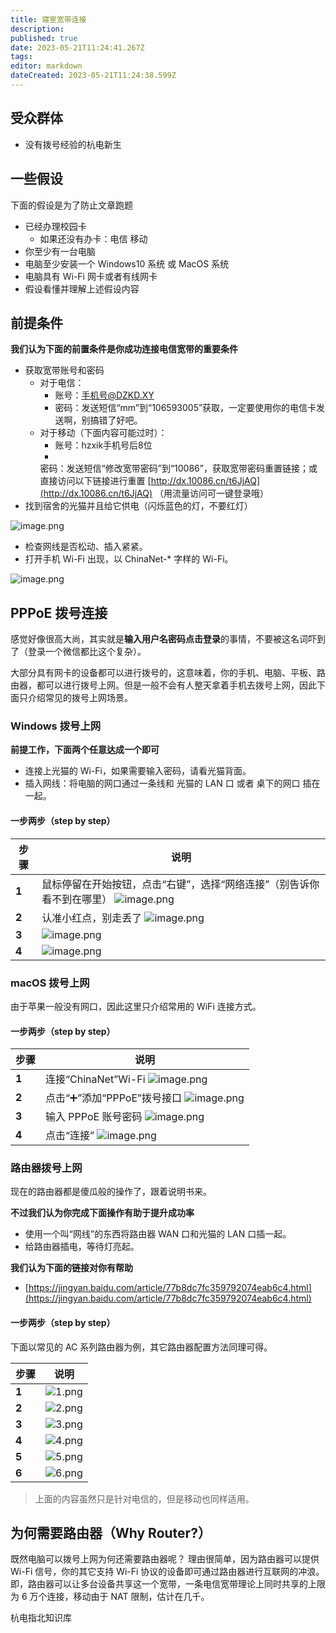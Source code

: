 ```yaml
---
title: 寝室宽带连接
description: 
published: true
date: 2023-05-21T11:24:41.267Z
tags: 
editor: markdown
dateCreated: 2023-05-21T11:24:38.599Z
---
```


## 受众群体

- 没有拨号经验的杭电新生

## 一些假设

下面的假设是为了防止文章跑题

- 已经办理校园卡
    - 如果还没有办卡：电信 移动
- 你至少有一台电脑
- 电脑至少安装一个 Windows10 系统 或 MacOS 系统
- 电脑具有 Wi-Fi 网卡或者有线网卡
- 假设看懂并理解上述假设内容

## 前提条件

**我们认为下面的前置条件是你成功连接电信宽带的重要条件**

- 获取宽带账号和密码
    - 对于电信：
        - 账号：手机号@DZKD.XY
        - 密码：发送短信“mm”到“106593005”获取，一定要使用你的电信卡发送啊，别搞错了好吧。
    - 对于移动（下面内容可能过时）：
        - 账号：hzxik手机号后8位
        -
        密码：发送短信“修改宽带密码”到“10086”，获取宽带密码重置链接；或直接访问以下链接进行重置 [http://dx.10086.cn/t6JjAQ](http://dx.10086.cn/t6JjAQ)
        （用流量访问可一键登录哦）
- 找到宿舍的光猫并且给它供电（闪烁蓝色的灯，不要红灯）

![image.png](https://cdn.nlark.com/yuque/0/2021/png/2596791/1628091639589-8adedaf9-cefa-442c-b8d0-ff7081d8e8dd.png#clientId=u29cdffd0-91fd-4&from=paste&height=390&id=u95ffba0a&originHeight=780&originWidth=1242&originalType=binary&ratio=1&rotation=0&showTitle=false&size=1910804&status=done&style=none&taskId=u482fe199-d419-458d-af40-00c8aa94cd4&title=&width=621)

- 检查网线是否松动、插入紧紧。
- 打开手机 Wi-Fi 出现，以 ChinaNet-* 字样的 Wi-Fi。

![image.png](https://cdn.nlark.com/yuque/0/2021/png/2596791/1628091774019-e159c759-390d-43fa-958e-85612bd03894.png#clientId=u29cdffd0-91fd-4&from=paste&height=61&id=ub6b4a2ab&originHeight=122&originWidth=568&originalType=binary&ratio=1&rotation=0&showTitle=false&size=20499&status=done&style=none&taskId=u94f80f1b-1f65-4cf6-b919-9797dbdfdce&title=&width=284)

## PPPoE 拨号连接

感觉好像很高大尚，其实就是**输入用户名密码点击登录**的事情，不要被这名词吓到了（登录一个微信都比这个复杂）。

大部分具有网卡的设备都可以进行拨号的，这意味着，你的手机、电脑、平板、路由器，都可以进行拨号上网。但是一般不会有人整天拿着手机去拨号上网，因此下面只介绍常见的拨号上网场景。

### Windows 拨号上网

**前提工作，下面两个任意达成一个即可**

- 连接上光猫的 Wi-Fi，如果需要输入密码，请看光猫背面。
- 插入网线：将电脑的网口通过一条线和 光猫的 LAN 口 或者 桌下的网口 插在一起。

#### 一步两步（step by step）

| **步骤** | **说明**                                                                                                                                                                                                                                                                                                                                                                                                                                                                                                                                                                                                                                                                                                                                           |
|--------|--------------------------------------------------------------------------------------------------------------------------------------------------------------------------------------------------------------------------------------------------------------------------------------------------------------------------------------------------------------------------------------------------------------------------------------------------------------------------------------------------------------------------------------------------------------------------------------------------------------------------------------------------------------------------------------------------------------------------------------------------|
| **1**  | 鼠标停留在开始按钮，点击“右键”，选择“网络连接”（别告诉你看不到在哪里）                                                                                                                                                                                                                                                                                                                                    ![image.png](https://cdn.nlark.com/yuque/0/2021/png/2596791/1628092868288-50f64f7e-c13e-4655-8916-b97c94ff58ca.png#clientId=uc2ee3588-2d47-4&from=paste&height=221&id=FVkSZ&originHeight=627&originWidth=425&originalType=binary&ratio=1&rotation=0&showTitle=false&size=36711&status=done&style=stroke&taskId=u71baf613-5277-46c2-862c-9937264dfb1&title=&width=149.5) |
| **2**  | 认准小红点，别走丢了                                                                                                                                                                                                                                                                                                                                                               ![image.png](https://cdn.nlark.com/yuque/0/2021/png/2596791/1628092959548-3bca75fb-8716-44e4-9d0f-fc1b4f73b291.png#clientId=uc2ee3588-2d47-4&from=paste&height=330&id=LkXM2&originHeight=659&originWidth=1216&originalType=binary&ratio=1&rotation=0&showTitle=false&size=90425&status=done&style=none&taskId=u438bdfe6-00f0-42ea-b227-e7b05433835&title=&width=608)    |
| **3**  | ![image.png](https://cdn.nlark.com/yuque/0/2021/png/2596791/1628093016969-ec442def-c18e-497a-9744-abb840abe4dd.png#clientId=uc2ee3588-2d47-4&from=paste&height=250&id=a2Uzo&originHeight=499&originWidth=628&originalType=binary&ratio=1&rotation=0&showTitle=false&size=27443&status=done&style=none&taskId=uc90113c4-b546-497b-bb02-5dfad0cd2d9&title=&width=314)                                                                                                                                                                                                                                                                                                                                                                              |
| **4**  | ![image.png](https://cdn.nlark.com/yuque/0/2021/png/2596791/1628093384895-e83ffd97-4160-4776-9eb8-d2187c75999f.png#clientId=uc2ee3588-2d47-4&from=paste&height=250&id=u498201e9&originHeight=499&originWidth=628&originalType=binary&ratio=1&rotation=0&showTitle=false&size=35130&status=done&style=none&taskId=ud45400e2-af98-4635-80d0-6faf015039b&title=&width=314)                                                                                                                                                                                                                                                                                                                                                                          |

### macOS 拨号上网

由于苹果一般没有网口，因此这里只介绍常用的 WiFi 连接方式。

#### 一步两步（step by step）

| **步骤** | **说明**                                                                                                                                                                                                                                                                                                                                                                                         |
|--------|------------------------------------------------------------------------------------------------------------------------------------------------------------------------------------------------------------------------------------------------------------------------------------------------------------------------------------------------------------------------------------------------|
| **1**  | 连接“ChinaNet”Wi-Fi   ![image.png](https://cdn.nlark.com/yuque/0/2021/png/2596791/1630931741926-d4a1bc34-1a6d-4d30-b735-2b4cb4495d90.png#clientId=u9f8b7ee2-6003-4&from=paste&height=269&id=u9858a739&originHeight=538&originWidth=816&originalType=binary&ratio=1&rotation=0&showTitle=false&size=153790&status=done&style=none&taskId=u18508631-c4cf-4292-a8c3-428db09e927&title=&width=408)   |
| **2**  | 点击“➕”添加“PPPoE”拨号接口  ![image.png](https://cdn.nlark.com/yuque/0/2021/png/2596791/1630931785517-df2bb6a0-80c1-4413-86a6-fb6c36e7fcf3.png#clientId=u9f8b7ee2-6003-4&from=paste&height=182&id=ud0badcd6&originHeight=364&originWidth=820&originalType=binary&ratio=1&rotation=0&showTitle=false&size=36857&status=done&style=none&taskId=u9097338a-7e63-47f2-aff1-cfac41e852f&title=&width=410)    |
| **3**  | 输入 PPPoE 账号密码       ![image.png](https://cdn.nlark.com/yuque/0/2021/png/2596791/1630932118102-770ac0ce-b13c-4ac8-a045-25fb8f5c6672.png#clientId=uc4ccfda7-4a97-4&from=paste&height=327&id=u87cffe2e&originHeight=653&originWidth=980&originalType=binary&ratio=1&rotation=0&showTitle=false&size=271459&status=done&style=none&taskId=u69407659-9764-4245-89b0-2f0482114d1&title=&width=490)   |
| **4**  | 点击“连接”              ![image.png](https://cdn.nlark.com/yuque/0/2021/png/2596791/1630932167379-84689e3f-3bcf-4c08-8665-f51e1ee40609.png#clientId=uc4ccfda7-4a97-4&from=paste&height=373&id=u6717799e&originHeight=745&originWidth=911&originalType=binary&ratio=1&rotation=0&showTitle=false&size=335416&status=done&style=none&taskId=uea956a1b-f09e-4fcd-bcfa-504a1bf170e&title=&width=455.5) |

### 路由器拨号上网

现在的路由器都是傻瓜般的操作了，跟着说明书来。

**不过我们认为你完成下面操作有助于提升成功率**

- 使用一个叫“网线”的东西将路由器 WAN 口和光猫的 LAN 口插一起。
- 给路由器插电，等待灯亮起。

**我们认为下面的链接对你有帮助**

- [https://jingyan.baidu.com/article/77b8dc7fc359792074eab6c4.html](https://jingyan.baidu.com/article/77b8dc7fc359792074eab6c4.html)

#### 一步两步（step by step）

下面以常见的 AC 系列路由器为例，其它路由器配置方法同理可得。

| **步骤** | **说明**                                                                                                                                                                                                                                                                                                                                                                  |
|--------|-------------------------------------------------------------------------------------------------------------------------------------------------------------------------------------------------------------------------------------------------------------------------------------------------------------------------------------------------------------------------|
| **1**  | ![1.png](https://cdn.nlark.com/yuque/0/2021/png/2596791/1628170413738-c3109fe9-2731-4c4e-b33a-99e136df0746.png#clientId=u25ddd8b3-d20e-4&from=drop&id=u0f4ca58f&originHeight=933&originWidth=910&originalType=binary&ratio=1&rotation=0&showTitle=false&size=207078&status=done&style=none&taskId=u533dc6a3-98ee-4290-81de-501996dac71&title=)                          |
| **2**  | ![2.png](https://cdn.nlark.com/yuque/0/2021/png/2596791/1628170420446-45939cb3-41a1-4047-b755-ecc636c28e34.png#clientId=u25ddd8b3-d20e-4&from=drop&id=LPHkq&originHeight=704&originWidth=1040&originalType=binary&ratio=1&rotation=0&showTitle=false&size=211162&status=done&style=none&taskId=u55e5ebcf-9883-4065-b5d9-b5607076d2f&title=)                             |
| **3**  | ![3.png](https://cdn.nlark.com/yuque/0/2021/png/2596791/1628170428140-59917bae-709f-4c99-ac4f-f2d747bdf534.png#clientId=u25ddd8b3-d20e-4&from=paste&height=322&id=ucf8c4e20&originHeight=644&originWidth=1047&originalType=binary&ratio=1&rotation=0&showTitle=false&size=167518&status=done&style=none&taskId=u8779bdde-4d9b-4f6d-8253-c58d69ac5ad&title=&width=523.5) |
| **4**  | ![4.png](https://cdn.nlark.com/yuque/0/2021/png/2596791/1628170431561-940a5b20-b213-477d-846c-280a93a08519.png#clientId=u25ddd8b3-d20e-4&from=paste&height=199&id=uca0e0d63&originHeight=397&originWidth=1050&originalType=binary&ratio=1&rotation=0&showTitle=false&size=82781&status=done&style=none&taskId=u5d1421f1-25d6-4c4e-9d3f-c1b716e3f5a&title=&width=525)    |
| **5**  | ![5.png](https://cdn.nlark.com/yuque/0/2021/png/2596791/1628170436215-fedd096e-57fb-4774-986d-b2eb2f6046a3.png#clientId=u25ddd8b3-d20e-4&from=paste&height=253&id=uc465baf8&originHeight=506&originWidth=1050&originalType=binary&ratio=1&rotation=0&showTitle=false&size=133426&status=done&style=none&taskId=u855b5aad-14b4-4b55-8a3e-6ff40e514ad&title=&width=525)   |
| **6**  | ![6.png](https://cdn.nlark.com/yuque/0/2021/png/2596791/1628170439917-bb5c7a55-470f-4e0c-9f61-e618eeb2005e.png#clientId=u25ddd8b3-d20e-4&from=paste&height=510&id=u5d06458b&originHeight=1020&originWidth=1054&originalType=binary&ratio=1&rotation=0&showTitle=false&size=254610&status=done&style=none&taskId=ue0c84a29-4658-41d4-8b2a-3f9248a7ceb&title=&width=527)  |

> 上面的内容虽然只是针对电信的，但是移动也同样适用。

## 为何需要路由器（Why Router?）

既然电脑可以拨号上网为何还需要路由器呢？
理由很简单，因为路由器可以提供 Wi-Fi 信号，你的其它支持 Wi-Fi 协议的设备即可通过路由器进行互联网的冲浪。即，路由器可以让多台设备共享这一个宽带，一条电信宽带理论上同时共享的上限为
6 万个连接，移动由于 NAT 限制，估计在几千。

杭电指北知识库
